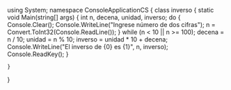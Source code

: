 using System;
namespace ConsoleApplicationCS
{
    class inverso
    {
        static void Main(string[] args)
        {
            int n, decena, unidad, inverso;
            do
            {
                Console.Clear();
                Console.WriteLine("Ingrese número de dos cifras");
                n = Convert.ToInt32(Console.ReadLine());
            } while (n < 10 || n >= 100);
            decena = n / 10;
            unidad = n % 10;
            inverso = unidad * 10 + decena;
            Console.WriteLine("El inverso de {0} es {1}", n, inverso);
            Console.ReadKey();
        }

    }


}
